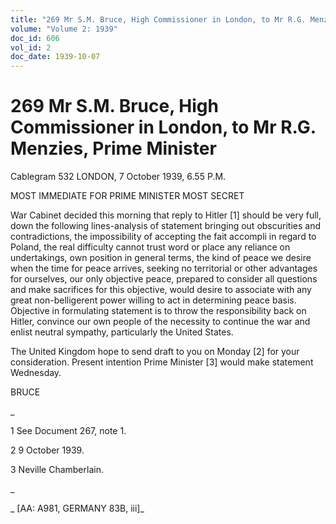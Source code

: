 ```yaml
---
title: "269 Mr S.M. Bruce, High Commissioner in London, to Mr R.G. Menzies, Prime Minister"
volume: "Volume 2: 1939"
doc_id: 606
vol_id: 2
doc_date: 1939-10-07
---
```


# 269 Mr S.M. Bruce, High Commissioner in London, to Mr R.G. Menzies, Prime Minister

Cablegram 532 LONDON, 7 October 1939, 6.55 P.M.

MOST IMMEDIATE FOR PRIME MINISTER MOST SECRET

War Cabinet decided this morning that reply to Hitler [1] should be very full, down the following lines-analysis of statement bringing out obscurities and contradictions, the impossibility of accepting the fait accompli in regard to Poland, the real difficulty cannot trust word or place any reliance on undertakings, own position in general terms, the kind of peace we desire when the time for peace arrives, seeking no territorial or other advantages for ourselves, our only objective peace, prepared to consider all questions and make sacrifices for this objective, would desire to associate with any great non-belligerent power willing to act in determining peace basis. Objective in formulating statement is to throw the responsibility back on Hitler, convince our own people of the necessity to continue the war and enlist neutral sympathy, particularly the United States.

The United Kingdom hope to send draft to you on Monday [2] for your consideration. Present intention Prime Minister [3] would make statement Wednesday.

BRUCE

_

1 See Document 267, note 1.

2 9 October 1939.

3 Neville Chamberlain.

_

_ [AA: A981, GERMANY 83B, iii]_
